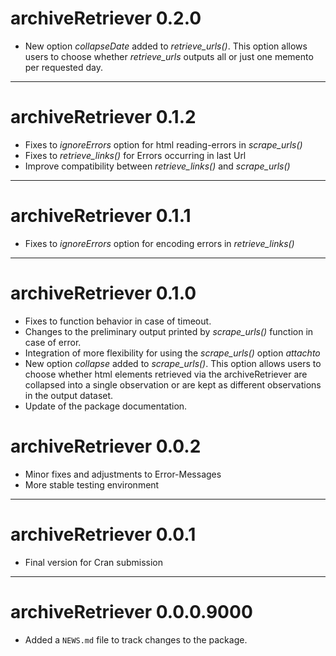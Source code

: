 # archiveRetriever 0.2.0

* New option *collapseDate* added to *retrieve_urls()*. This option allows users to choose whether *retrieve_urls* outputs all or just one memento per requested day.

---


# archiveRetriever 0.1.2

* Fixes to *ignoreErrors* option for html reading-errors in *scrape_urls()*
* Fixes to *retrieve_links()* for Errors occurring in last Url
* Improve compatibility between *retrieve_links()* and *scrape_urls()*

---


# archiveRetriever 0.1.1

* Fixes to *ignoreErrors* option for encoding errors in *retrieve_links()*

---

# archiveRetriever 0.1.0

* Fixes to function behavior in case of timeout.
* Changes to the preliminary output printed by *scrape_urls()* function in case of error.
* Integration of more flexibility for using the *scrape_urls()* option *attachto*
* New option *collapse* added to *scrape_urls()*. This option allows users to choose whether html elements retrieved via the archiveRetriever are collapsed into a single observation or are kept as different observations in the output dataset.
* Update of the package documentation.

# archiveRetriever 0.0.2

* Minor fixes and adjustments to Error-Messages
* More stable testing environment

---

# archiveRetriever 0.0.1

* Final version for Cran submission

---

# archiveRetriever 0.0.0.9000

* Added a `NEWS.md` file to track changes to the package.
